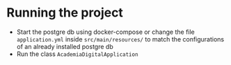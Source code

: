 # Running the project

- Start the postgre db using docker-compose or change the file `application.yml` inside `src/main/resources/` to match the configurations of an already installed postgre db
- Run the class `AcademiaDigitalApplication`